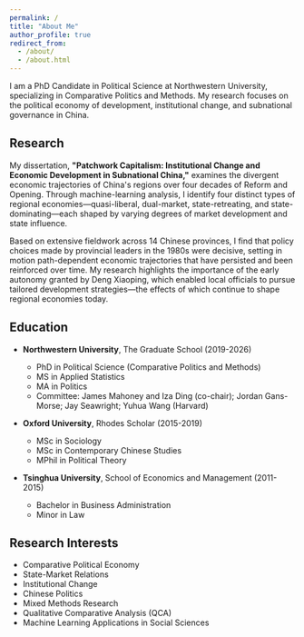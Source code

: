 ```yaml
---
permalink: /
title: "About Me"
author_profile: true
redirect_from:
  - /about/
  - /about.html
---
```


I am a PhD Candidate in Political Science at Northwestern University, specializing in Comparative Politics and Methods. My research focuses on the political economy of development, institutional change, and subnational governance in China.

## Research

My dissertation, **"Patchwork Capitalism: Institutional Change and Economic Development in Subnational China,"** examines the divergent economic trajectories of China's regions over four decades of Reform and Opening. Through machine-learning analysis, I identify four distinct types of regional economies—quasi-liberal, dual-market, state-retreating, and state-dominating—each shaped by varying degrees of market development and state influence. 

Based on extensive fieldwork across 14 Chinese provinces, I find that policy choices made by provincial leaders in the 1980s were decisive, setting in motion path-dependent economic trajectories that have persisted and been reinforced over time. My research highlights the importance of the early autonomy granted by Deng Xiaoping, which enabled local officials to pursue tailored development strategies—the effects of which continue to shape regional economies today.

## Education

* **Northwestern University**, The Graduate School (2019-2026)
  * PhD in Political Science (Comparative Politics and Methods)
  * MS in Applied Statistics
  * MA in Politics
  * Committee: James Mahoney and Iza Ding (co-chair); Jordan Gans-Morse; Jay Seawright; Yuhua Wang (Harvard)

* **Oxford University**, Rhodes Scholar (2015-2019)
  * MSc in Sociology
  * MSc in Contemporary Chinese Studies
  * MPhil in Political Theory

* **Tsinghua University**, School of Economics and Management (2011-2015)
  * Bachelor in Business Administration
  * Minor in Law

## Research Interests

* Comparative Political Economy
* State-Market Relations
* Institutional Change
* Chinese Politics
* Mixed Methods Research
* Qualitative Comparative Analysis (QCA)
* Machine Learning Applications in Social Sciences
